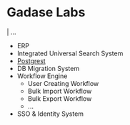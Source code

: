 # Gadase Labs
| ...

- ERP
- Integrated Universal Search System
- [Postgrest](https://postgrest.org/en/v12/)
- DB Migration System
- Workflow Engine
  - User Creating Workflow
  - Bulk Import Workflow
  - Bulk Export Workflow
  - ...
- SSO & Identity System
